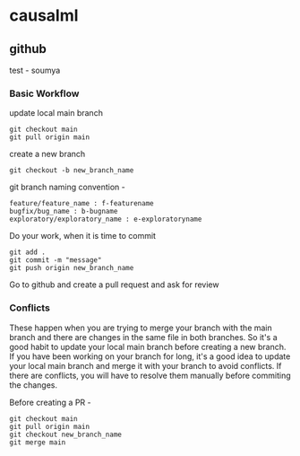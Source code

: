 # causalml

## github 
test - soumya
### Basic Workflow
update local main branch
```
git checkout main
git pull origin main
```
create a new branch
```
git checkout -b new_branch_name
```
git branch naming convention - 

```
feature/feature_name : f-featurename
bugfix/bug_name : b-bugname
exploratory/exploratory_name : e-exploratoryname
```

Do your work, when it is time to commit
```
git add .
git commit -m "message"
git push origin new_branch_name
```
Go to github and create a pull request and ask for review

### Conflicts
These happen when you are trying to merge your branch with the main branch and there are changes in the same file in both branches. So it's a good habit to update your local main branch before creating a new branch. If you have been working on your branch for long, it's a good idea to update your local main branch and merge it with your branch to avoid conflicts. If there are conflicts, you will have to resolve them manually before commiting the changes.

Before creating a PR -
```
git checkout main
git pull origin main
git checkout new_branch_name
git merge main
```
